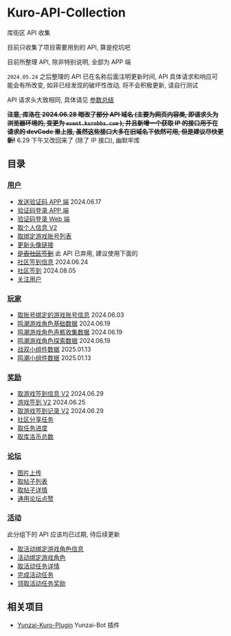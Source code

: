 # Kuro-API-Collection

库街区 API 收集

目前只收集了项目需要用到的 API, 算是挖坑吧

目前所整理 API, 除非特别说明, 全部为 APP 端

`2024.05.24` 之后整理的 API 已在名称后面注明更新时间, API 具体请求和响应可能会有所改变, 如非已经发现的破坏性改动, 将不会积极更新, 请自行测试

API 请求头大致相同, 具体请见 [参数总结](/PARAMS.md) 

~~**注意, 库洛在 2024.06.28 暗改了部分 API 域名 (主要为网页内容类, 即请求头为浏览器环境的, 变更为 `event.kurobbs.com` ), 并且新增一个获取 IP 的接口用于在请求的 devCode 里上报, 虽然这些接口大多在旧域名下依然可用, 但是建议尽快更新!**~~
6.29 下午又改回来了 (除了 IP 接口), 幽默牢库

## 目录

### [用户](/API/user)

- [发送验证码 APP 端](/API/user/getSmsCode.md) 2024.06.17
- [验证码登录 APP 端](/API/user/sdkLogin.md)
- [验证码登录 Web 端](/API/user/sdkLoginForH5.md)
- [取个人信息 V2](/API/user/mineV2.md)
- [取绑定游戏账号列表](/API/user/role/findRoleList.md)
- [更新头像链接](/API/user/updateHeadUrl.md)
- ~~[是否社区签到](/API/user/haveSignIn.md)~~ 此 API 已弃用, 建议使用下面的
- [社区签到信息](/API/user/signIn/info.md) 2024.06.24
- [社区签到](/API/user/signIn.md) 2024.08.05
- [关注用户](/API/user/followUser.md)

### [玩家](/API/gamer)

- [取账号绑定的游戏账号信息](/API/gamer/role/list.md) 2024.06.03
- [鸣潮游戏角色基础数据](/API/gamer/roleBox/aki/baseData.md) 2024.06.19
- [鸣潮游戏角色声骸收集数据](/API/gamer/roleBox/aki/calabashData.md) 2024.06.19
- [鸣潮游戏角色探索数据](/API/gamer/roleBox/aki/exploreIndex.md) 2024.06.19
- [战双小组件数据](/API/gamer/widget/game2/getData.md) 2025.01.13
- [鸣潮小组件数据](/API/gamer/widget/game3/getData.md) 2025.01.13

### [奖励](/API/encourage)

- [取游戏签到信息 V2](/API/encourage/signIn/initSignInV2.md) 2024.06.29
- [游戏签到 V2](/API/encourage/signIn/v2.md) 2024.06.25
- [取游戏签到记录 V2](/API/encourage/signIn/queryRecordV2.md) 2024.06.29
- [社区分享任务](/API/encourage/level/shareTask.md)
- [取任务进度](/API/encourage/level/getTaskProcess.md)
- [取库洛币总数](/API/encourage/gold/getTotalGold.md)

### [论坛](/API/forum)

- [图片上传](/API/forum/uploadForumImg.md)
- [取帖子列表](/API/forum/list.md)
- [取帖子详情](/API/forum/getPostDetail.md)
- [通用论坛点赞](/API/forum/like.md)

### [活动](/API/activity)

此分组下的 API 应该均已过期, 待后续更新

- [取活动绑定游戏角色信息](/API/activity/gamer/role/getBindRoleInfo.md)
- [活动绑定游戏角色](/API/activity/gamer/role/bindRole.md)
- [取活动任务详情](/API/activity/task/getList.md)
- [完成活动任务](/API/activity/task/complete.md)
- [领取活动任务奖励](/API/activity/task/receive.md)

## 相关项目

- [Yunzai-Kuro-Plugin](https://github.com/TomyJan/Yunzai-Kuro-Plugin) Yunzai-Bot 插件

